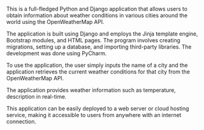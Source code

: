 

This is a full-fledged Python and Django application that allows users to obtain information about weather conditions in various cities around the world using the OpenWeatherMap API.

The application is built using Django and employs the Jinja template engine, Bootstrap modules, and HTML pages. The program involves creating migrations, setting up a database, and importing third-party libraries. The development was done using PyCharm.

To use the application, the user simply inputs the name of a city and the application retrieves the current weather conditions for that city from the OpenWeatherMap API.

The application provides weather information such as temperature, description in real-time.

This application can be easily deployed to a web server or cloud hosting service, making it accessible to users from anywhere with an internet connection.

